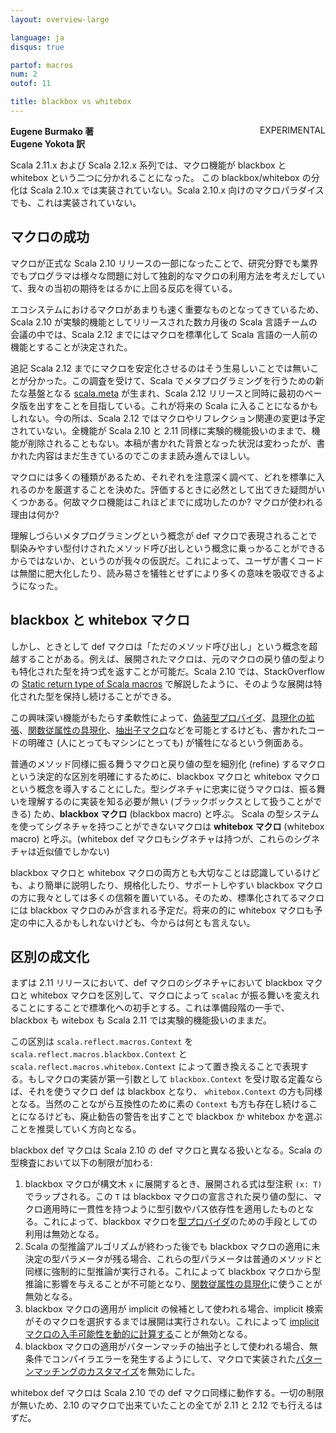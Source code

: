 ```yaml
---
layout: overview-large

language: ja
disqus: true

partof: macros
num: 2
outof: 11

title: blackbox vs whitebox
---
```

<span class="label warning" style="float: right;">EXPERIMENTAL</span>

**Eugene Burmako 著**<br>
**Eugene Yokota 訳**

Scala 2.11.x および Scala 2.12.x 系列では、マクロ機能が blackbox と whitebox という二つに分かれることになった。
この blackbox/whitebox の分化は Scala 2.10.x では実装されていない。Scala 2.10.x 向けのマクロパラダイスでも、これは実装されていない。

## マクロの成功

マクロが正式な Scala 2.10 リリースの一部になったことで、研究分野でも業界でもプログラマは様々な問題に対して独創的なマクロの利用方法を考えだしていて、我々の当初の期待をはるかに上回る反応を得ている。

エコシステムにおけるマクロがあまりも速く重要なものとなってきているため、Scala 2.10 が実験的機能としてリリースされた数カ月後の Scala 言語チームの会議の中では、Scala 2.12 までにはマクロを標準化して Scala 言語の一人前の機能とすることが決定された。

<span class="label success">追記</span> Scala 2.12 までにマクロを安定化させるのはそう生易しいことでは無いことが分かった。この調査を受けて、Scala でメタプログラミングを行うための新たな基盤となる [scala.meta](http://scalameta.org) が生まれ、Scala 2.12 リリースと同時に最初のベータ版を出すをことを目指している。これが将来の Scala に入ることになるかもしれない。今の所は、Scala 2.12 ではマクロやリフレクション関連の変更は予定されていない。全機能が Scala 2.10 と 2.11 同様に実験的機能扱いのままで、機能が削除されることもない。本稿が書かれた背景となった状況は変わったが、書かれた内容はまだ生きているのでこのまま読み進んでほしい。

マクロには多くの種類があるため、それぞれを注意深く調べて、どれを標準に入れるのかを厳選することを決めた。評価するときに必然として出てきた疑問がいくつかある。何故マクロ機能はこれほどまでに成功したのか? マクロが使われる理由は何か?

理解しづらいメタプログラミングという概念が def マクロで表現されることで馴染みやすい型付けされたメソッド呼び出しという概念に乗っかることができるからではないか、というのが我々の仮説だ。これによって、ユーザが書くコードは無闇に肥大化したり、読み易さを犠牲とせずにより多くの意味を吸収できるようになった。

## blackbox と whitebox マクロ

しかし、ときとして def マクロは「ただのメソッド呼び出し」という概念を超越することがある。例えば、展開されたマクロは、元のマクロの戻り値の型よりも特化された型を持つ式を返すことが可能だ。Scala 2.10 では、StackOverflow の [Static return type of Scala macros](http://stackoverflow.com/questions/13669974/static-return-type-of-scala-macros) で解説したように、そのような展開は特化された型を保持し続けることができる。

この興味深い機能がもたらす柔軟性によって、[偽装型プロバイダ](http://meta.plasm.us/posts/2013/07/11/fake-type-providers-part-2/)、[具現化の拡張](/sips/pending/source-locations.html)、[関数従属性の具現化](/ja/overviews/macros/implicits.html#fundep_materialization)、[抽出子マクロ](https://github.com/paulp/scala/commit/84a335916556cb0fe939d1c51f27d80d9cf980dc)などを可能とするけども、書かれたコードの明確さ (人にとってもマシンにとっても) が犠牲になるという側面ある。

普通のメソッド同様に振る舞うマクロと戻り値の型を細別化 (refine) するマクロという決定的な区別を明確にするために、blackbox マクロと whitebox マクロという概念を導入することにした。型シグネチャに忠実に従うマクロは、振る舞いを理解するのに実装を知る必要が無い (ブラックボックスとして扱うことができる) ため、**blackbox マクロ** (blackbox macro) と呼ぶ。
Scala の型システムを使ってシグネチャを持つことができないマクロは **whitebox マクロ** (whitebox macro) と呼ぶ。(whitebox def マクロもシグネチャは持つが、これらのシグネチャは近似値でしかない)

blackbox マクロと whitebox マクロの両方とも大切なことは認識しているけども、より簡単に説明したり、規格化したり、サポートしやすい blackbox マクロの方に我々としては多くの信頼を置いている。そのため、標準化されてるマクロには blackbox マクロのみが含まれる予定だ。将来の的に whitebox マクロも予定の中に入るかもしれないけども、今からは何とも言えない。

## 区別の成文化

まずは 2.11 リリースにおいて、def マクロのシグネチャにおいて blackbox マクロと whitebox マクロを区別して、マクロによって `scalac` が振る舞いを変えれることにすることで標準化への初手とする。これは準備段階の一手で、blackbox も witebox も Scala 2.11 では実験的機能扱いのままだ。

この区別は `scala.reflect.macros.Context` を `scala.reflect.macros.blackbox.Context` と `scala.reflect.macros.whitebox.Context` によって置き換えることで表現する。もしマクロの実装が第一引数として `blackbox.Context` を受け取る定義ならば、それを使うマクロ def は blackbox となり、 `whitebox.Context` の方も同様となる。当然のことながら互換性のために素の `Context` も方も存在し続けることになるけども、廃止勧告の警告を出すことで blackbox か whitebox かを選ぶことを推奨していく方向となる。

blackbox def マクロは Scala 2.10 の def マクロと異なる扱いとなる。Scala の型検査において以下の制限が加わる:

1. blackbox マクロが構文木 `x` に展開するとき、展開される式は型注釈 `(x: T)` でラップされる。この `T` は blackbox マクロの宣言された戻り値の型に、マクロ適用時に一貫性を持つように型引数やパス依存性を適用したものとなる。これによって、blackbox マクロを[型プロバイダ](http://meta.plasm.us/posts/2013/07/11/fake-type-providers-part-2/)のための手段としての利用は無効となる。
1. Scala の型推論アルゴリズムが終わった後でも blackbox マクロの適用に未決定の型パラメータが残る場合、これらの型パラメータは普通のメソッドと同様に強制的に型推論が実行される。これによって blackbox マクロから型推論に影響を与えることが不可能となり、[関数従属性の具現化](/ja/overviews/macros/implicits.html#fundep_materialization)に使うことが無効となる。
1. blackbox マクロの適用が implicit の候補として使われる場合、implicit 検索がそのマクロを選択するまでは展開は実行されない。これによって [implicit マクロの入手可能性を動的に計算する](/sips/pending/source-locations.html)ことが無効となる。
1. blackbox マクロの適用がパターンマッチの抽出子として使われる場合、無条件でコンパイラエラーを発生するようにして、マクロで実装された[パターンマッチングのカスタマイズ](https://github.com/paulp/scala/commit/84a335916556cb0fe939d1c51f27d80d9cf980dc)を無効にした。

whitebox def マクロは Scala 2.10 での def マクロ同様に動作する。一切の制限が無いため、2.10 のマクロで出来ていたことの全てが 2.11 と 2.12 でも行えるはずだ。
